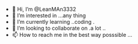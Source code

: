 - 👋 Hi, I’m @LeanMAn3332
- 👀 I’m interested in ...any thing 
- 🌱 I’m currently learning ..coding .
- 💞️ I’m looking to collaborate on .a lot ..
- 📫 How to reach me in the best way posssible ...

<!---
LeanMAn3332/LeanMAn3332 is a ✨ special ✨ repository because its `README.md` (this file) appears on your GitHub profile.
You can click the Preview link to take a look at your changes.
--->
